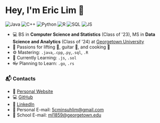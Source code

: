 # Hey, I'm Eric Lim 👋 

![Java](https://img.shields.io/badge/Java-Advanced-red)
![C++](https://img.shields.io/badge/C%2B%2B-Advanced-red)
![Python](https://img.shields.io/badge/Python-Advanced-red)
![R](https://img.shields.io/badge/R-Advanced-red)
![SQL](https://img.shields.io/badge/SQL-Advanced-red)
![JS](https://img.shields.io/badge/JS-Beginner-brightgreen)

- 💻 BS in **Computer Science and Statistics** (Class of '23), MS in **Data Science and Analytics** (Class of '24) at [Georgetown University](https://www.georgetown.edu/)
- 🎉 Passions for lifting 💪, guitar 🎸, and cooking 🍖
- ⚙️ Mastering: `.java`,`.cpp`,`.py`,`.sql`, `.R`
- 🌱 Currently Learning: `.js`, `.sol`
- 👓 Planning to Learn: `.go`, `.rs`


### 📬 Contacts
- 📃 [Personal Website](https://5cminsuhlim.github.io/)
- 💻 [GitHub](https://github.com/5cminsuhlim)
- 💼 [LinkedIn](https://www.linkedin.com/in/eric-m-lim/)
- 📧 Personal E-mail: 5cminsuhlim@gmail.com
- 📧 School E-mail: ml1859@georgetown.edu
